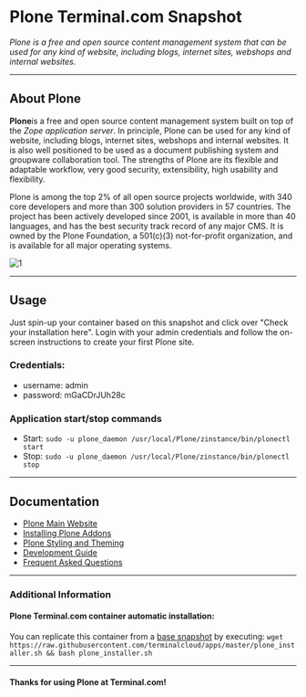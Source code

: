 # **Plone** Terminal.com Snapshot
*Plone is a free and open source content management system that can be used for any kind of website, including blogs, internet sites, webshops and internal websites.*

---

## About Plone

**Plone**is a free and open source content management system built on top of the *Zope application server*. In principle, Plone can be used for any kind of website, including blogs, internet sites, webshops and internal websites. It is also well positioned to be used as a document publishing system and groupware collaboration tool. The strengths of Plone are its flexible and adaptable workflow, very good security, extensibility, high usability and flexibility.


Plone is among the top 2% of all open source projects worldwide, with 340 core developers and more than 300 solution providers in 57 countries. The project has been actively developed since 2001, is available in more than 40 languages, and has the best security track record of any major CMS.
It is owned by the Plone Foundation, a 501(c)(3) not-for-profit organization, and is available for all major operating systems.

![1](http://quintagroup.com/services/support/tutorials/chameleon-skin/chameleon.png)

---

## Usage

Just spin-up your container based on this snapshot and click over "Check your installation here".
Login with your admin credentials and follow the on-screen instructions to create your first Plone site.


### Credentials:

- username: admin
- password: mGaCDrJUh28c


### Application start/stop commands
- Start: `sudo -u plone_daemon /usr/local/Plone/zinstance/bin/plonectl start`
- Stop: `sudo -u plone_daemon /usr/local/Plone/zinstance/bin/plonectl stop`


---

## Documentation
- [Plone Main Website](https://plone.org/)
- [Installing Plone Addons](http://docs.plone.org/manage/installing/installing_addons.html)
- [Plone Styling and Theming](http://docs.plone.org/adapt-and-extend/theming/index.html)
- [Development Guide](http://docs.plone.org/)
- [Frequent Asked Questions](https://plone.org/documentation/faq)

---

### Additional Information

#### Plone Terminal.com container automatic installation:
You can replicate this container from a [base snapshot](https://www.terminal.com/tiny/FzpHiTXG1K) by executing:
`wget https://raw.githubusercontent.com/terminalcloud/apps/master/plone_installer.sh && bash plone_installer.sh`


---

#### Thanks for using Plone at Terminal.com!
